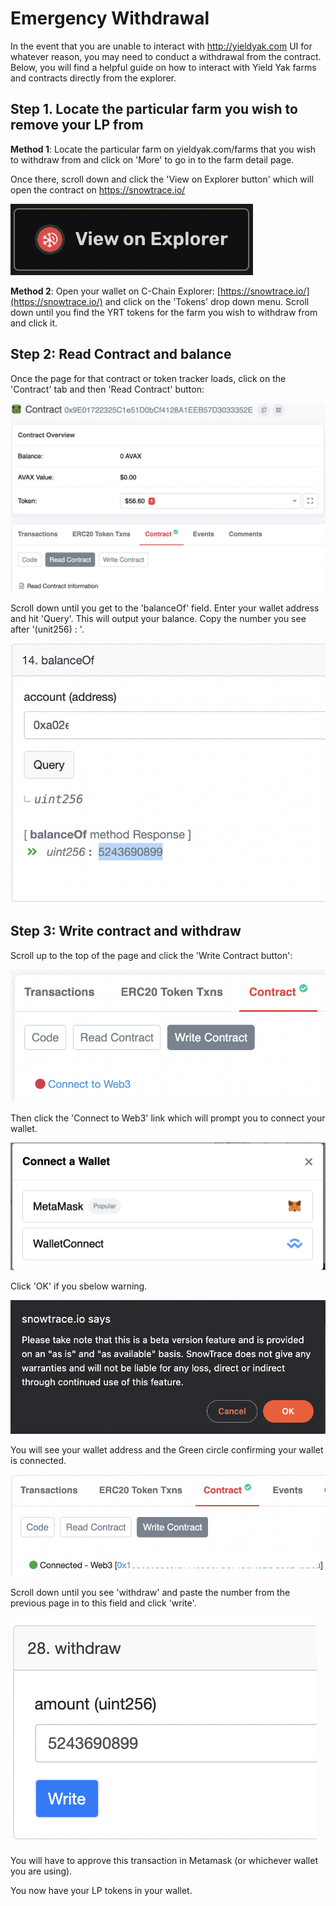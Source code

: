 # Emergency Withdrawal

In the event that you are unable to interact with http://yieldyak.com UI for whatever reason, you may need to conduct a withdrawal from the contract. Below, you will find a helpful guide on how to interact with Yield Yak farms and contracts directly from the explorer.

## Step 1. Locate the particular farm you wish to remove your LP from

**Method 1**: Locate the particular farm on yieldyak.com/farms that you wish to withdraw from and click on 'More' to go in to the farm detail page.&#x20;

Once there, scroll down and click the 'View on Explorer button' which will open the contract on [https://snowtrace.io/ ](https://snowtrace.io/)

![Click the 'View on Explorer' button on the farm detail page.](<../../.gitbook/assets/View on Explorer.png>)

**Method 2**: Open your wallet on C-Chain Explorer: [https://snowtrace.io/](https://snowtrace.io/) and click on the 'Tokens' drop down menu. Scroll down until you find the YRT tokens for the farm you wish to withdraw from and click it.&#x20;

## Step 2: Read Contract and balance

Once the page for that contract or token tracker loads, click on the 'Contract' tab and then 'Read Contract' button:

![Reading the contract on Snowtrace](<../../.gitbook/assets/Read Contract (1).png>)

Scroll down until you get to the 'balanceOf' field. Enter your wallet address and hit 'Query'. This will output your balance. Copy the number you see after '(unit256) : '.

![Copy the number after uint256:](<../../.gitbook/assets/Screenshot 2022-04-20 at 10.58.52 PM.png>)

## Step 3: Write contract and withdraw

Scroll up to the top of the page and click the 'Write Contract button':

![](<../../.gitbook/assets/Write contract.png>)

Then click the 'Connect to Web3' link which will prompt you to connect your wallet.

![Select MetaMask of WalletConnect to connect your wallet](<../../.gitbook/assets/Connect Wallet.png>)

Click 'OK' if you sbelow warning.

![Warning: Feature is in beta](<../../.gitbook/assets/Snowtrace Beta warning.png>)

You will see your wallet address and the Green circle confirming your wallet is connected.

![](<../../.gitbook/assets/Wallet connected successfully (1).png>)

Scroll down until you see 'withdraw' and paste the number from the previous page in to this field and click 'write'.

![](<../../.gitbook/assets/Withdraw from Contract.png>)

You will have to approve this transaction in Metamask (or whichever wallet you are using).&#x20;

You now have your LP tokens in your wallet.
